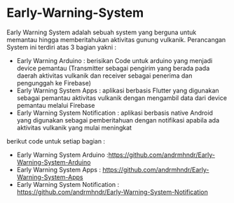 # Early-Warning-System

Early Warning System adalah sebuah system yang berguna untuk memantau hingga memberitahukan aktivitas gunung vulkanik. Perancangan System ini terdiri atas 3 bagian yakni :
- Early Warning Arduino : berisikan Code untuk arduino yang menjadi device pemantau (Transmitter sebagai pengirim yang berada pada daerah aktivitas vulkanik dan receiver sebagai penerima dan pengunggah ke Firebase)
- Early Warning System Apps : aplikasi berbasis Flutter yang digunakan sebagai pemantau aktivitas vulkanik dengan mengambil data dari device pemantau melalui Firebase
- Early Warning System Notification : aplikasi berbasis native Android yang digunakan sebagai pemberitahuan dengan notifikasi apabila ada aktivitas vulkanik yang mulai meningkat 

berikut code untuk setiap bagian :
- Early Warning System Arduino :https://github.com/andrmhndr/Early-Warning-System-Arduino
- Early Warning System Apps : https://github.com/andrmhndr/Early-Warning-System-Apps
- Early Warning System Notification : https://github.com/andrmhndr/Early-Warning-System-Notification
